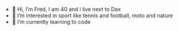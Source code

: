 - 👋 Hi, I’m Fred, I am 40 and i live next to Dax
- 👀 I’m interested in sport like tennis and football, moto and nature
- 🌱 I’m currently learning to code  

<!---
Fredj40/Fredj40 is a ✨ special ✨ repository because its `README.md` (this file) appears on your GitHub profile.
You can click the Preview link to take a look at your changes.
--->
